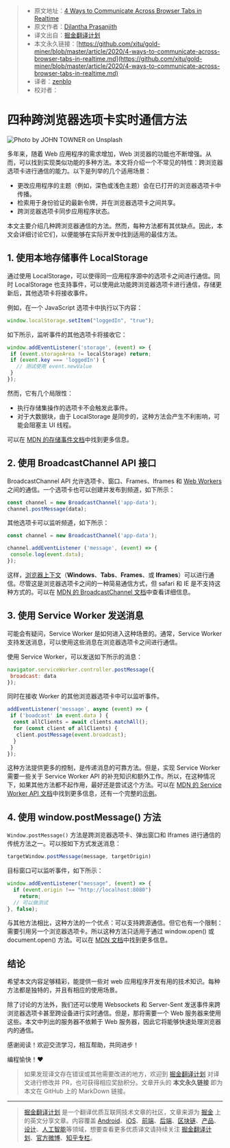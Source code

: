 > * 原文地址：[4 Ways to Communicate Across Browser Tabs in Realtime](https://blog.bitsrc.io/4-ways-to-communicate-across-browser-tabs-in-realtime-e4f5f6cbedca)
> * 原文作者：[Dilantha Prasanjith](https://medium.com/@dilanthaprasanjith)
> * 译文出自：[掘金翻译计划](https://github.com/xitu/gold-miner)
> * 本文永久链接：[https://github.com/xitu/gold-miner/blob/master/article/2020/4-ways-to-communicate-across-browser-tabs-in-realtime.md](https://github.com/xitu/gold-miner/blob/master/article/2020/4-ways-to-communicate-across-browser-tabs-in-realtime.md)
> * 译者：[zenblo](https://github.com/zenblo)
> * 校对者：

# 四种跨浏览器选项卡实时通信方法

![Photo by [JOHN TOWNER](https://unsplash.com/@heytowner?utm_source=medium&utm_medium=referral) on [Unsplash](https://unsplash.com?utm_source=medium&utm_medium=referral)](https://cdn-images-1.medium.com/max/8192/0*7c6YTCKtlLMAjuOn)

多年来，随着 Web 应用程序的需求增加，Web 浏览器的功能也不断增强。从而，可以找到实现类似功能的多种方法。本文将介绍一个不常见的特性：跨浏览器选项卡进行通信的能力。以下是列举的几个适用场景：

* 更改应用程序的主题（例如，深色或浅色主题）会在已打开的浏览器选项卡中传播。
* 检索用于身份验证的最新令牌，并在浏览器选项卡之间共享。
* 跨浏览器选项卡同步应用程序状态。

本文主要介绍几种跨浏览器通信的方法。然而，每种方法都有其优缺点。因此，本文会详细讨论它们，以便能够在实际开发中找到适用的最佳方法。

## 1. 使用本地存储事件 LocalStorage

通过使用 LocalStorage，可以使得同一应用程序源中的选项卡之间进行通信。同时 LocalStorage 也支持事件，可以使用此功能跨浏览器选项卡进行通信，存储更新后，其他选项卡将接收事件。

例如，在一个 JavaScript 选项卡中执行以下内容：

```js
window.localStorage.setItem("loggedIn", "true");
```

如下所示，监听事件的其他选项卡将接收它：

```js
window.addEventListener('storage', (event) => {
 if (event.storageArea != localStorage) return;
 if (event.key === 'loggedIn') {
   // 测试使用 event.newValue
 }
});
```

然而，它有几个局限性：

* 执行存储集操作的选项卡不会触发此事件。
* 对于大数据块，由于 LocalStorage 是同步的，这种方法会产生不利影响，可能会阻塞主 UI 线程。

可以在 [MDN 的存储事件文档](https://developer.mozilla.org/en-US/docs/Web/API/Window/storage_event)中找到更多信息。

## 2. 使用 BroadcastChannel API 接口

BroadcastChannel API 允许选项卡、窗口、Frames、Iframes 和 [Web Workers](https://developer.mozilla.org/en-US/docs/Web/API/Web_Workers_API) 之间的通信。一个选项卡也可以创建并发布到频道，如下所示：

```js
const channel = new BroadcastChannel('app-data');
channel.postMessage(data);
```

其他选项卡可以监听频道，如下所示：

```js
const channel = new BroadcastChannel('app-data');

channel.addEventListener ('message', (event) => {
 console.log(event.data);
});
```

这样，[浏览器上下文](https://developer.mozilla.org/en-US/docs/Glossary/browsing_context)（**Windows**、**Tabs**、**Frames**、或 **Iframes**）可以进行通信。尽管这是浏览器选项卡之间的一种简易通信方式，但 safari 和 IE 是不支持这种方式的。可以在 [MDN 的 BroadcastChannel 文档](https://developer.mozilla.org/en-US/docs/Web/API/Broadcast_Channel_API)中查看详细信息。

## 3. 使用 Service Worker 发送消息

可能会有疑问，Service Worker 是如何进入这种场景的。通常，Service Worker 支持发送消息，可以使用这些消息在浏览器选项卡之间进行通信。

使用 Service Worker，可以发送如下所示的消息：

```js
navigator.serviceWorker.controller.postMessage({
 broadcast: data
});
```

同时在接收 Worker 的其他浏览器选项卡中可以监听事件。

```js
addEventListener('message', async (event) => {
 if ('boadcast' in event.data ) {
  const allClients = await clients.matchAll();
  for (const client of allClients) {
   client.postMessage(event.broadcast);
  }
 }
});
```

这种方法提供更多的控制，是传递消息的可靠方法。但是，实现 Service Worker 需要一些关于 Service Worker API 的补充知识和额外工作。所以，在这种情况下，如果其他方法都不起作用，最好还是尝试这个方法。可以在 [MDN 的 Service Worker API 文档](https://developer.mozilla.org/en-US/docs/Web/API/ServiceWorkerRegistration)中找到更多信息，还有一个完整的[示例](https://googlechrome.github.io/samples/service-worker/post-message/)。

## 4. 使用 window.postMessage() 方法

`Window.postMessage()` 方法是跨浏览器选项卡、弹出窗口和 Iframes 进行通信的传统方法之一。可以按如下方式发送消息：

```js
targetWindow.postMessage(message, targetOrigin)
```

目标窗口可以监听事件，如下所示：

```js
window.addEventListener("message", (event) => {
  if (event.origin !== "http://localhost:8080")
    return;
  // 可以做测试
}, false);
```

与其他方法相比，这种方法的一个优点：可以支持跨源通信。但它也有一个限制：需要引用另一个浏览器选项卡。所以这种方法只适用于通过 window.open() 或 document.open() 方法。可以在 [MDN 文档](https://developer.mozilla.org/en-US/docs/Web/API/Window/postMessage)中找到更多信息。

## 结论

希望本文内容足够精彩，能提供一些对 web 应用程序开发有用的技术知识。每种方法都是独特的，并且有相应的使用场景。

除了讨论的方法外，我们还可以使用 Websockets 和 Server-Sent 发送事件来跨浏览器选项卡甚至跨设备进行实时通信。但是，那将需要一个 Web 服务器来使用这些。本文中列出的服务器不依赖于 Web 服务器，因此它将能够快速处理浏览器内的通信。

感谢阅读！欢迎交流学习，相互帮助，共同进步！

编程愉快！❤️

> 如果发现译文存在错误或其他需要改进的地方，欢迎到 [掘金翻译计划](https://github.com/xitu/gold-miner) 对译文进行修改并 PR，也可获得相应奖励积分。文章开头的 **本文永久链接** 即为本文在 GitHub 上的 MarkDown 链接。

---

> [掘金翻译计划](https://github.com/xitu/gold-miner) 是一个翻译优质互联网技术文章的社区，文章来源为 [掘金](https://juejin.im) 上的英文分享文章。内容覆盖 [Android](https://github.com/xitu/gold-miner#android)、[iOS](https://github.com/xitu/gold-miner#ios)、[前端](https://github.com/xitu/gold-miner#前端)、[后端](https://github.com/xitu/gold-miner#后端)、[区块链](https://github.com/xitu/gold-miner#区块链)、[产品](https://github.com/xitu/gold-miner#产品)、[设计](https://github.com/xitu/gold-miner#设计)、[人工智能](https://github.com/xitu/gold-miner#人工智能)等领域，想要查看更多优质译文请持续关注 [掘金翻译计划](https://github.com/xitu/gold-miner)、[官方微博](http://weibo.com/juejinfanyi)、[知乎专栏](https://zhuanlan.zhihu.com/juejinfanyi)。

